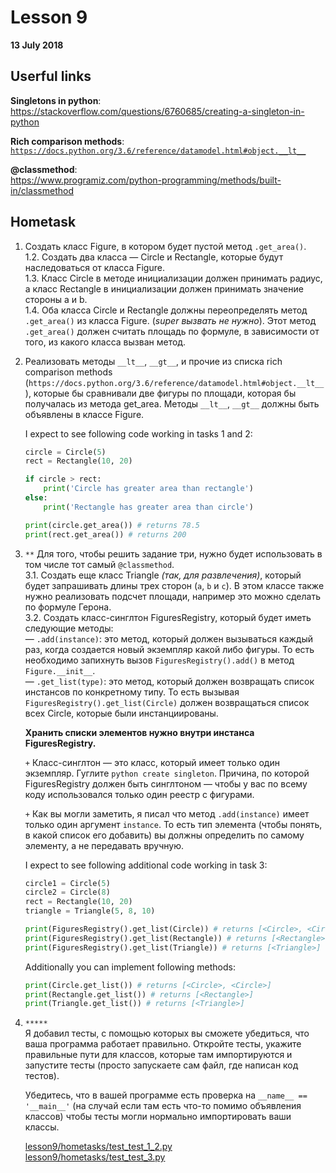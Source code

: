 # Lesson 9
**13 July 2018**

## Userful links

**Singletons in python**:\
https://stackoverflow.com/questions/6760685/creating-a-singleton-in-python

**Rich comparison methods**:\
[`https://docs.python.org/3.6/reference/datamodel.html#object.__lt__`](https://docs.python.org/3.6/reference/datamodel.html#object.__lt__)

**@classmethod**:\
https://www.programiz.com/python-programming/methods/built-in/classmethod

## Hometask
1. Создать класс Figure, в котором будет пустой метод `.get_area()`.\
1.2. Создать два класса — Circle и Rectangle, которые будут наследоваться от класса Figure.\
1.3. Класс Circle в методе инициализации должен принимать радиус,
а класс Rectangle в инициализации должен принимать значение стороны a и b.\
1.4. Оба класса Circle и Rectangle должны переопределять метод `.get_area()` из класса Figure. (*super вызвать не нужно*).
Этот метод `.get_area()` должен считать площадь по формуле, в зависимости от того, из какого класса вызван метод.

2. Реализовать методы `__lt__`, `__gt__`, и прочие из списка rich comparison methods
(`https://docs.python.org/3.6/reference/datamodel.html#object.__lt__`),
которые бы сравнивали две фигуры по площади, которая бы получалась из метода get_area.
Методы `__lt__`, `__gt__` должны быть объявлены в классе Figure.

   I expect to see following code working in tasks 1 and 2:

   ```python
   circle = Circle(5)
   rect = Rectangle(10, 20)

   if circle > rect:
       print('Circle has greater area than rectangle')
   else:
       print('Rectangle has greater area than circle')

   print(circle.get_area()) # returns 78.5
   print(rect.get_area()) # returns 200
   ```


3. `**` Для того, чтобы решить задание три, нужно будет использовать в том числе тот самый `@classmethod`.\
    3.1. Создать еще класс Triangle *(так, для развлечения)*, который будет запрашивать длины трех сторон (`a`, `b` и `c`).
    В этом классе также нужно реализовать подсчет площади, например это можно сделать по формуле Герона.\
    3.2. Создать класс-синглтон FiguresRegistry, который будет иметь следующие методы:\
        — `.add(instance)`: это метод, который должен вызываться каждый раз, когда создается новый экземпляр какой либо фигуры.
          То есть необходимо запихнуть вызов `FiguresRegistry().add()` в метод `Figure.__init__`.\
        — `.get_list(type)`: это метод, который должен возвращать список инстансов по конкретному типу.
          То есть вызывая `FiguresRegistry().get_list(Circle)` должен возвращаться список всех Circle, которые были инстанциированы.

    **Хранить списки элементов нужно внутри инстанса FiguresRegistry.**

    `+` Класс-синглтон — это класс, который имеет только один экземпляр. Гуглите `python create singleton`.
    Причина, по которой FiguresRegistry должен быть синглтоном — чтобы у вас по всему коду использовался только один реестр с фигурами.

    `+` Как вы могли заметить, я писал что метод `.add(instance)` имеет только один аргумент `instance`. То есть тип элемента (чтобы понять, в какой список его добавить) вы должны определить по самому элементу, а не передавать вручную.

   I expect to see following additional code working in task 3:

   ```python
   circle1 = Circle(5)
   circle2 = Circle(8)
   rect = Rectangle(10, 20)
   triangle = Triangle(5, 8, 10)

   print(FiguresRegistry().get_list(Circle)) # returns [<Circle>, <Circle>]
   print(FiguresRegistry().get_list(Rectangle)) # returns [<Rectangle>]
   print(FiguresRegistry().get_list(Triangle)) # returns [<Triangle>]
   ```


   Additionally you can implement following methods:
   ```python
   print(Circle.get_list()) # returns [<Circle>, <Circle>]
   print(Rectangle.get_list()) # returns [<Rectangle>]
   print(Triangle.get_list()) # returns [<Triangle>]
   ```



4. `*****` \
    Я добавил тесты, с помощью которых вы сможете убедиться, что ваша программа работает правильно.
    Откройте тесты, укажите правильные пути для классов, которые там импортируются и запустите тесты
    (просто запускаете сам файл, где написан код тестов).

    Убедитесь, что в вашей программе есть проверка на `__name__ == '__main__'`
    (на случай если там есть что-то помимо объявления классов) чтобы тесты могли нормально импортировать ваши классы.

    [lesson9/hometasks/test_test_1_2.py](hometasks/test_task_1_2.py)\
    [lesson9/hometasks/test_test_3.py](hometasks/test_task_3.py)
